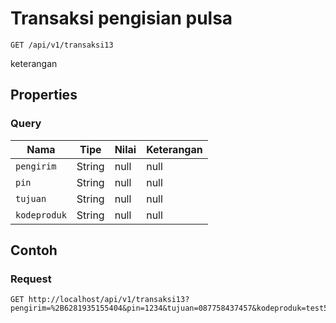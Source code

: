 # Transaksi pengisian pulsa
```http
GET /api/v1/transaksi13
```
keterangan
## Properties
### Query
Nama | Tipe | Nilai | Keterangan
--- | --- | --- | ---
<code>pengirim</code> | String | null | null
<code>pin</code> | String | null | null
<code>tujuan</code> | String | null | null
<code>kodeproduk</code> | String | null | null
## Contoh
### Request
```http
GET http://localhost/api/v1/transaksi13?pengirim=%2B6281935155404&pin=1234&tujuan=087758437457&kodeproduk=test5


```
